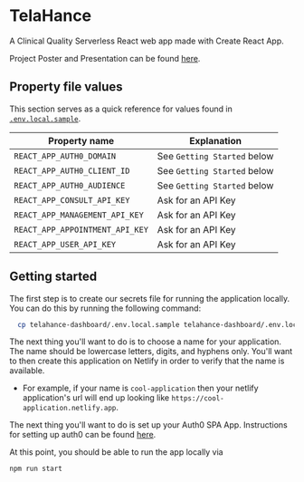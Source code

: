 # TelaHance

A Clinical Quality Serverless React web app made with Create React App.

Project Poster and Presentation can be found [here](https://capstone.cs.ucsb.edu/past21.html#team4).

## Property file values

This section serves as a quick reference for values found in [`.env.local.sample`](./.env.local.sample).

| Property name                  | Explanation                 |
| ------------------------------ | --------------------------- |
| `REACT_APP_AUTH0_DOMAIN`       | See `Getting Started` below |
| `REACT_APP_AUTH0_CLIENT_ID`    | See `Getting Started` below |
| `REACT_APP_AUTH0_AUDIENCE`     | See `Getting Started` below |
| `REACT_APP_CONSULT_API_KEY`    | Ask for an API Key          |
| `REACT_APP_MANAGEMENT_API_KEY` | Ask for an API Key          |
| `REACT_APP_APPOINTMENT_API_KEY`    | Ask for an API Key          |
| `REACT_APP_USER_API_KEY` | Ask for an API Key          |


## Getting started

The first step is to create our secrets file for running the application locally. You can do this by running the following command:

```bash
  cp telahance-dashboard/.env.local.sample telahance-dashboard/.env.local
```

The next thing you'll want to do is to choose a name for your application. The name should be lowercase letters, digits, and hyphens only. You'll want to then create this application on Netlify in order to verify that the name is available.

- For example, if your name is `cool-application` then your netlify application's url will end up looking like `https://cool-application.netlify.app`.

The next thing you'll want to do is set up your Auth0 SPA App. Instructions for setting up auth0 can be found [here](./docs/auth0.md).


At this point, you should be able to run the app locally via

```bash
npm run start
```
